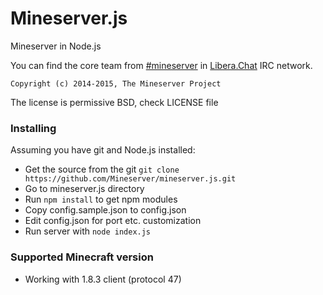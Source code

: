 Mineserver.js
=============

Mineserver in Node.js

You can find the core team from [#mineserver](https://web.libera.chat/#mineserver) in [Libera.Chat](https://libera.chat/) IRC network.

    Copyright (c) 2014-2015, The Mineserver Project
    
The license is permissive BSD, check LICENSE file

### Installing

Assuming you have git and Node.js installed:

 * Get the source from the git `git clone https://github.com/Mineserver/mineserver.js.git`
 * Go to mineserver.js directory
 * Run `npm install` to get npm modules
 * Copy config.sample.json to config.json
 * Edit config.json for port etc. customization
 * Run server with `node index.js`
 
### Supported Minecraft version

 * Working with 1.8.3 client (protocol 47)

